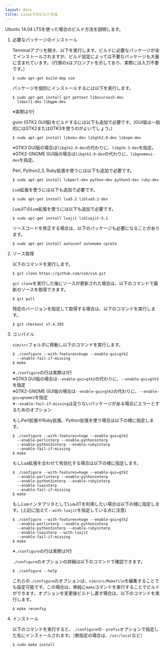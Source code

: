 ```yaml
---
layout: docs
title: Linuxでのビルド方法
---
```


Ubuntu 14.04 LTSを使った場合のビルド方法を説明します。

1.  必要なパッケージのインストール

    Terminalアプリを開き、以下を実行します。ビルドに必要なパッケージが全てインストールされますが、ビルド設定によっては不要なパッケージも大量に含まれています。（行頭の`$`はプロンプトを示しており、実際には入力不要です。）

        $ sudo apt-get build-dep vim

    パッケージを個別にインストールするには以下を実行します。

        $ sudo apt-get install git gettext libncurses5-dev
          libacl1-dev libgpm-dev

    ※実際は1行

    gvim (GTK2 GUI版)をビルドするには以下も追加で必要です。(GUI版は一般的にはGTK2またはGTK3を使うのがよいでしょう。)

        $ sudo apt-get install libxmu-dev libgtk2.0-dev libxpm-dev

    ※GTK3 GUI版の場合は`libgtk2.0-dev`の代わりに、`libgtk-3-dev`を指定。<br />
    ※GTK2-GNOME GUI版の場合は`libgtk2.0-dev`の代わりに、`libgnomeui-dev`を指定。<br />

    Perl, Python2,3, Ruby拡張を使うには以下も追加で必要です。

        $ sudo apt-get install libperl-dev python-dev python3-dev ruby-dev

    Lua拡張を使うには以下も追加で必要です。

        $ sudo apt-get install lua5.2 liblua5.2-dev

    LuaJITのLua拡張を使うには以下も追加で必要です。

        $ sudo apt-get install luajit libluajit-5.1

    ソースコードを修正する場合は、以下のパッケージも必要になることがあります。

        $ sudo apt-get install autoconf automake cproto

2.  ソース取得

    以下のコマンドを実行します。

        $ git clone https://github.com/vim/vim.git

    `git clone`を実行した後にソースが更新された場合は、以下のコマンドで最新のソースを取得できます。

        $ git pull

    特定のバージョンを指定して取得する場合は、以下のコマンドを実行します。

        $ git checkout v7.4.393

3.  コンパイル

    `vim/src`フォルダに移動し以下のコマンドを実行します。

        $ ./configure --with-features=huge --enable-gui=gtk2
          --enable-fail-if-missing
        $ make

    ※`./configure`の行は実際は1行<br />
    ※GTK3 GUI版の場合は`--enable-gui=gtk2`の代わりに、`--enable-gui=gtk3`を指定<br />
    ※GTK2-GNOME GUI版の場合は`--enable-gui=gtk2`の代わりに、`--enable-gui=gnome2`を指定<br />
    ※`--enable-fail-if-missing`は足りないパッケージがある場合にエラーとするためのオプション<br />

    もしPerl拡張やRuby拡張、Python拡張を使う場合は以下の様に指定します。

        $ ./configure --with-features=huge --enable-gui=gtk2
          --enable-perlinterp --enable-pythoninterp
          --enable-python3interp --enable-rubyinterp
          --enable-fail-if-missing
        $ make

    もしLua拡張を合わせて有効化する場合は以下の様に指定します。

        $ ./configure --with-features=huge --enable-gui=gtk2
          --enable-perlinterp --enable-pythoninterp
          --enable-python3interp --enable-rubyinterp
          --enable-luainterp
          --enable-fail-if-missing
        $ make

    もしLuaインタプリタとしてLuaJITを利用したい場合は以下の様に指定します。(上記に加えて`--with-luajit`を指定している点に注意)

        $ ./configure --with-features=huge --enable-gui=gtk2
          --enable-perlinterp --enable-pythoninterp
          --enable-python3interp --enable-rubyinterp
          --enable-luainterp --with-luajit
          --enable-fail-if-missing
        $ make

    ※`./configure`の行は実際は1行

    `./configure`のオプションの詳細は以下のコマンドで確認できます。

        $ ./configure --help

    これらの`./configure`のオプションは、`vim/src/Makefile`を編集することでも設定可能です。この場合は、単純に`make`コマンドを実行することでビルドができます。オプションを変更後ビルドし直す場合は、以下のコマンドを実行します。

        $ make reconfig

4.  インストール

    以下のコマンドを実行すると、`./configure`の`--prefix`オプションで指定した先にインストールされます。（無指定の場合は、`/usr/local`など）

        $ sudo make install
